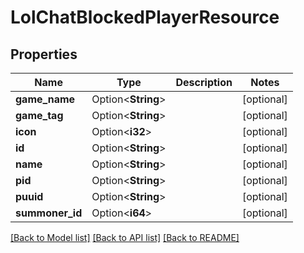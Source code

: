 # LolChatBlockedPlayerResource

## Properties

Name | Type | Description | Notes
------------ | ------------- | ------------- | -------------
**game_name** | Option<**String**> |  | [optional]
**game_tag** | Option<**String**> |  | [optional]
**icon** | Option<**i32**> |  | [optional]
**id** | Option<**String**> |  | [optional]
**name** | Option<**String**> |  | [optional]
**pid** | Option<**String**> |  | [optional]
**puuid** | Option<**String**> |  | [optional]
**summoner_id** | Option<**i64**> |  | [optional]

[[Back to Model list]](../README.md#documentation-for-models) [[Back to API list]](../README.md#documentation-for-api-endpoints) [[Back to README]](../README.md)


